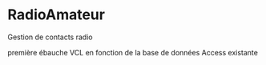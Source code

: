 # RadioAmateur
Gestion de contacts radio

première ébauche VCL en fonction de la base de données Access existante 
